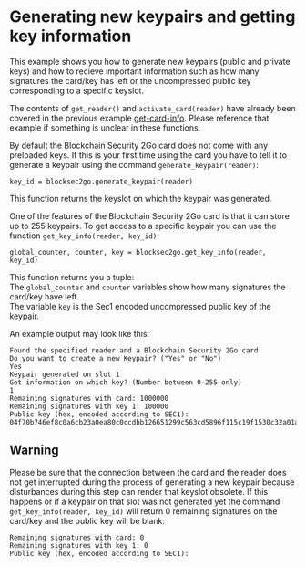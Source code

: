 # Generating new keypairs and getting key information

This example shows you how to generate new keypairs (public and private keys) and how to recieve important information such as how many signatures the card/key has left or the uncompressed public key corresponding to a specific keyslot.

The contents of `get_reader()` and `activate_card(reader)` have already been covered in the previous example [get-card-info](../blob/master/examples/get-card-info). Please reference that example if something is unclear in these functions.

By default the Blockchain Security 2Go card does not come with any preloaded keys. If this is your first time using the card you have to tell it to generate a keypair using the command `generate_keypair(reader)`:

    key_id = blocksec2go.generate_keypair(reader)

This function returns the keyslot on which the keypair was generated.

One of the features of the Blockchain Security 2Go card is that it can store up to 255 keypairs. To get access to a specific keypair you can use the function `get_key_info(reader, key_id)`:

    global_counter, counter, key = blocksec2go.get_key_info(reader, key_id)

This function returns you a tuple:  
The `global_counter` and `counter` variables show how many signatures the card/key have left.  
The variable `key` is the Sec1 encoded uncompressed public key of the keypair.

An example output may look like this:

    Found the specified reader and a Blockchain Security 2Go card
    Do you want to create a new Keypair? ("Yes" or "No")
    Yes
    Keypair generated on slot 1
    Get information on which key? (Number between 0-255 only)
    1
    Remaining signatures with card: 1000000
    Remaining signatures with key 1: 100000
    Public key (hex, encoded according to SEC1):    04f70b746ef8c0a6cb23a0ea80c0ccdbb126651299c563cd5896f115c19f1530c32a01ace42842c81142baae62bd142248eadb1bd4fbafbb065c82d5b3c8743990

## Warning
Please be sure that the connection between the card and the reader does not get interrupted during the process of generating a new keypair because disturbances during this step can render that keyslot obsolete. If this happens or if a keypair on that slot was not generated yet the command `get_key_info(reader, key_id)` will return 0 remaining signatures on the card/key and the public key will be blank:

    Remaining signatures with card: 0
    Remaining signatures with key 1: 0
    Public key (hex, encoded according to SEC1):